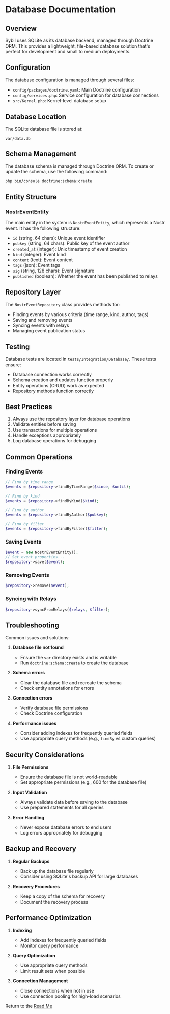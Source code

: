 # Database Documentation

## Overview

Sybil uses SQLite as its database backend, managed through Doctrine ORM. This provides a lightweight, file-based database solution that's perfect for development and small to medium deployments.

## Configuration

The database configuration is managed through several files:

- `config/packages/doctrine.yaml`: Main Doctrine configuration
- `config/services.php`: Service configuration for database connections
- `src/Kernel.php`: Kernel-level database setup

## Database Location

The SQLite database file is stored at:
```
var/data.db
```

## Schema Management

The database schema is managed through Doctrine ORM. To create or update the schema, use the following command:

```bash
php bin/console doctrine:schema:create
```

## Entity Structure

### NostrEventEntity

The main entity in the system is `NostrEventEntity`, which represents a Nostr event. It has the following structure:

- `id` (string, 64 chars): Unique event identifier
- `pubkey` (string, 64 chars): Public key of the event author
- `created_at` (integer): Unix timestamp of event creation
- `kind` (integer): Event kind
- `content` (text): Event content
- `tags` (json): Event tags
- `sig` (string, 128 chars): Event signature
- `published` (boolean): Whether the event has been published to relays

## Repository Layer

The `NostrEventRepository` class provides methods for:

- Finding events by various criteria (time range, kind, author, tags)
- Saving and removing events
- Syncing events with relays
- Managing event publication status

## Testing

Database tests are located in `tests/Integration/Database/`. These tests ensure:

- Database connection works correctly
- Schema creation and updates function properly
- Entity operations (CRUD) work as expected
- Repository methods function correctly

## Best Practices

1. Always use the repository layer for database operations
2. Validate entities before saving
3. Use transactions for multiple operations
4. Handle exceptions appropriately
5. Log database operations for debugging

## Common Operations

### Finding Events

```php
// Find by time range
$events = $repository->findByTimeRange($since, $until);

// Find by kind
$events = $repository->findByKind($kind);

// Find by author
$events = $repository->findByAuthor($pubkey);

// Find by filter
$events = $repository->findByFilter($filter);
```

### Saving Events

```php
$event = new NostrEventEntity();
// Set event properties...
$repository->save($event);
```

### Removing Events

```php
$repository->remove($event);
```

### Syncing with Relays

```php
$repository->syncFromRelays($relays, $filter);
```

## Troubleshooting

Common issues and solutions:

1. **Database file not found**
   - Ensure the `var` directory exists and is writable
   - Run `doctrine:schema:create` to create the database

2. **Schema errors**
   - Clear the database file and recreate the schema
   - Check entity annotations for errors

3. **Connection errors**
   - Verify database file permissions
   - Check Doctrine configuration

4. **Performance issues**
   - Consider adding indexes for frequently queried fields
   - Use appropriate query methods (e.g., `findBy` vs custom queries)

## Security Considerations

1. **File Permissions**
   - Ensure the database file is not world-readable
   - Set appropriate permissions (e.g., 600 for the database file)

2. **Input Validation**
   - Always validate data before saving to the database
   - Use prepared statements for all queries

3. **Error Handling**
   - Never expose database errors to end users
   - Log errors appropriately for debugging

## Backup and Recovery

1. **Regular Backups**
   - Back up the database file regularly
   - Consider using SQLite's backup API for large databases

2. **Recovery Procedures**
   - Keep a copy of the schema for recovery
   - Document the recovery process

## Performance Optimization

1. **Indexing**
   - Add indexes for frequently queried fields
   - Monitor query performance

2. **Query Optimization**
   - Use appropriate query methods
   - Limit result sets when possible

3. **Connection Management**
   - Close connections when not in use
   - Use connection pooling for high-load scenarios 

Return to the [Read Me](./../README.md)